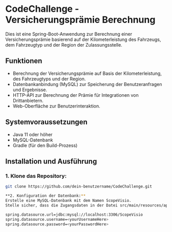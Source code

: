 # CodeChallenge - Versicherungsprämie Berechnung

Dies ist eine Spring-Boot-Anwendung zur Berechnung einer Versicherungsprämie basierend auf der Kilometerleistung des Fahrzeugs, dem Fahrzeugtyp und der Region der Zulassungsstelle.

## Funktionen

- Berechnung der Versicherungsprämie auf Basis der Kilometerleistung, des Fahrzeugtyps und der Region.
- Datenbankanbindung (MySQL) zur Speicherung der Benutzeranfragen und Ergebnisse.
- HTTP-API zur Berechnung der Prämie für Integrationen von Drittanbietern.
- Web-Oberfläche zur Benutzerinteraktion.

## Systemvoraussetzungen

- Java 11 oder höher
- MySQL-Datenbank
- Gradle (für den Build-Prozess)

## Installation und Ausführung

### 1. Klone das Repository:
```bash
git clone https://github.com/dein-benutzername/CodeChallenge.git

**2. Konfiguration der Datenbank:**
Erstelle eine MySQL-Datenbank mit dem Namen ScopeVisio.
Stelle sicher, dass die Zugangsdaten in der Datei src/main/resources/application.properties korrekt sind:

spring.datasource.url=jdbc:mysql://localhost:3306/ScopeVisio
spring.datasource.username=<yourUsernameHere>
spring.datasource.password=<yourPasswordHere>



